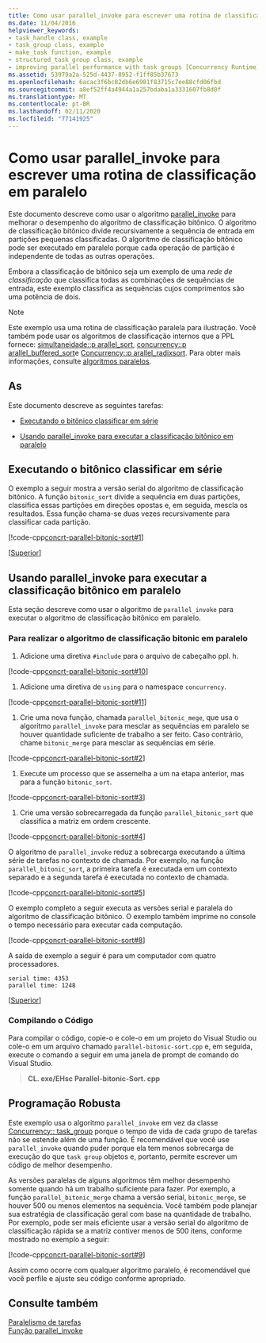 ```yaml
---
title: Como usar parallel_invoke para escrever uma rotina de classificação em paralelo
ms.date: 11/04/2016
helpviewer_keywords:
- task_handle class, example
- task_group class, example
- make_task function, example
- structured_task_group class, example
- improving parallel performance with task groups [Concurrency Runtime]
ms.assetid: 53979a2a-525d-4437-8952-f1ff85b37673
ms.openlocfilehash: 6acac3f6bc82db6e6981f83715c7ee88cfd06fbd
ms.sourcegitcommit: a8ef52ff4a4944a1a257bdaba1a3331607fb8d0f
ms.translationtype: MT
ms.contentlocale: pt-BR
ms.lasthandoff: 02/11/2020
ms.locfileid: "77141925"
---
```

# <a name="how-to-use-parallel_invoke-to-write-a-parallel-sort-routine"></a>Como usar parallel_invoke para escrever uma rotina de classificação em paralelo

Este documento descreve como usar o algoritmo [parallel_invoke](../../parallel/concrt/parallel-algorithms.md#parallel_invoke) para melhorar o desempenho do algoritmo de classificação bitônico. O algoritmo de classificação bitônico divide recursivamente a sequência de entrada em partições pequenas classificadas. O algoritmo de classificação bitônico pode ser executado em paralelo porque cada operação de partição é independente de todas as outras operações.

Embora a classificação de bitônico seja um exemplo de uma *rede de classificação* que classifica todas as combinações de sequências de entrada, este exemplo classifica as sequências cujos comprimentos são uma potência de dois.

> [!NOTE]
> Este exemplo usa uma rotina de classificação paralela para ilustração. Você também pode usar os algoritmos de classificação internos que a PPL fornece: [simultaneidade::p arallel_sort](reference/concurrency-namespace-functions.md#parallel_sort), [concurrency::p arallel_buffered_sort](reference/concurrency-namespace-functions.md#parallel_buffered_sort)e [Concurrency::p arallel_radixsort](reference/concurrency-namespace-functions.md#parallel_radixsort). Para obter mais informações, consulte [algoritmos paralelos](../../parallel/concrt/parallel-algorithms.md).

## <a name="top"></a>As

Este documento descreve as seguintes tarefas:

- [Executando o bitônico classificar em série](#serial)

- [Usando parallel_invoke para executar a classificação bitônico em paralelo](#parallel)

## <a name="serial"></a>Executando o bitônico classificar em série

O exemplo a seguir mostra a versão serial do algoritmo de classificação bitônico. A função `bitonic_sort` divide a sequência em duas partições, classifica essas partições em direções opostas e, em seguida, mescla os resultados. Essa função chama-se duas vezes recursivamente para classificar cada partição.

[!code-cpp[concrt-parallel-bitonic-sort#1](../../parallel/concrt/codesnippet/cpp/how-to-use-parallel-invoke-to-write-a-parallel-sort-routine_1.cpp)]

[[Superior](#top)]

## <a name="parallel"></a>Usando parallel_invoke para executar a classificação bitônico em paralelo

Esta seção descreve como usar o algoritmo de `parallel_invoke` para executar o algoritmo de classificação bitônico em paralelo.

### <a name="to-perform-the-bitonic-sort-algorithm-in-parallel"></a>Para realizar o algoritmo de classificação bitonic em paralelo

1. Adicione uma diretiva `#include` para o arquivo de cabeçalho ppl. h.

[!code-cpp[concrt-parallel-bitonic-sort#10](../../parallel/concrt/codesnippet/cpp/how-to-use-parallel-invoke-to-write-a-parallel-sort-routine_2.cpp)]

1. Adicione uma diretiva de `using` para o namespace `concurrency`.

[!code-cpp[concrt-parallel-bitonic-sort#11](../../parallel/concrt/codesnippet/cpp/how-to-use-parallel-invoke-to-write-a-parallel-sort-routine_3.cpp)]

1. Crie uma nova função, chamada `parallel_bitonic_mege`, que usa o algoritmo `parallel_invoke` para mesclar as sequências em paralelo se houver quantidade suficiente de trabalho a ser feito. Caso contrário, chame `bitonic_merge` para mesclar as sequências em série.

[!code-cpp[concrt-parallel-bitonic-sort#2](../../parallel/concrt/codesnippet/cpp/how-to-use-parallel-invoke-to-write-a-parallel-sort-routine_4.cpp)]

1. Execute um processo que se assemelha a um na etapa anterior, mas para a função `bitonic_sort`.

[!code-cpp[concrt-parallel-bitonic-sort#3](../../parallel/concrt/codesnippet/cpp/how-to-use-parallel-invoke-to-write-a-parallel-sort-routine_5.cpp)]

1. Crie uma versão sobrecarregada da função `parallel_bitonic_sort` que classifica a matriz em ordem crescente.

[!code-cpp[concrt-parallel-bitonic-sort#4](../../parallel/concrt/codesnippet/cpp/how-to-use-parallel-invoke-to-write-a-parallel-sort-routine_6.cpp)]

O algoritmo de `parallel_invoke` reduz a sobrecarga executando a última série de tarefas no contexto de chamada. Por exemplo, na função `parallel_bitonic_sort`, a primeira tarefa é executada em um contexto separado e a segunda tarefa é executada no contexto de chamada.

[!code-cpp[concrt-parallel-bitonic-sort#5](../../parallel/concrt/codesnippet/cpp/how-to-use-parallel-invoke-to-write-a-parallel-sort-routine_7.cpp)]

O exemplo completo a seguir executa as versões serial e paralela do algoritmo de classificação bitônico. O exemplo também imprime no console o tempo necessário para executar cada computação.

[!code-cpp[concrt-parallel-bitonic-sort#8](../../parallel/concrt/codesnippet/cpp/how-to-use-parallel-invoke-to-write-a-parallel-sort-routine_8.cpp)]

A saída de exemplo a seguir é para um computador com quatro processadores.

```Output
serial time: 4353
parallel time: 1248
```

[[Superior](#top)]

### <a name="compiling-the-code"></a>Compilando o Código

Para compilar o código, copie-o e cole-o em um projeto do Visual Studio ou cole-o em um arquivo chamado `parallel-bitonic-sort.cpp` e, em seguida, execute o comando a seguir em uma janela de prompt de comando do Visual Studio.

> **CL. exe/EHsc Parallel-bitonic-Sort. cpp**

## <a name="robust-programming"></a>Programação Robusta

Este exemplo usa o algoritmo `parallel_invoke` em vez da classe [Concurrency:: task_group](reference/task-group-class.md) porque o tempo de vida de cada grupo de tarefas não se estende além de uma função. É recomendável que você use `parallel_invoke` quando puder porque ela tem menos sobrecarga de execução do que `task group` objetos e, portanto, permite escrever um código de melhor desempenho.

As versões paralelas de alguns algoritmos têm melhor desempenho somente quando há um trabalho suficiente para fazer. Por exemplo, a função `parallel_bitonic_merge` chama a versão serial, `bitonic_merge`, se houver 500 ou menos elementos na sequência. Você também pode planejar sua estratégia de classificação geral com base na quantidade de trabalho. Por exemplo, pode ser mais eficiente usar a versão serial do algoritmo de classificação rápida se a matriz contiver menos de 500 itens, conforme mostrado no exemplo a seguir:

[!code-cpp[concrt-parallel-bitonic-sort#9](../../parallel/concrt/codesnippet/cpp/how-to-use-parallel-invoke-to-write-a-parallel-sort-routine_9.cpp)]

Assim como ocorre com qualquer algoritmo paralelo, é recomendável que você perfile e ajuste seu código conforme apropriado.

## <a name="see-also"></a>Consulte também

[Paralelismo de tarefas](../../parallel/concrt/task-parallelism-concurrency-runtime.md)<br/>
[Função parallel_invoke](reference/concurrency-namespace-functions.md#parallel_invoke)
